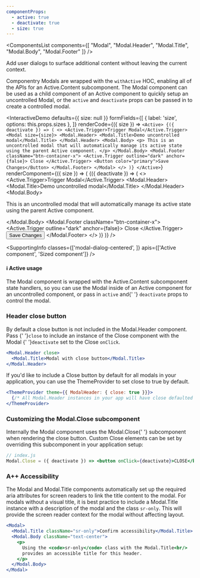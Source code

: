 ```yaml
---
componentProps:
  - active: true
  - deactivate: true
  - size: true
---
```


<ComponentsList
  components={[
    "Modal",
    "Modal.Header",
    "Modal.Title",
    "Modal.Body",
    "Modal.Footer"
  ]}
/>

Add user dialogs to surface additional content without leaving the current
context.

Componentry Modals are wrapped with the `withActive` HOC, enabling all of the
APIs for an Active.Content subcomponent. The Modal component can be used as a
child component of an Active component to quickly setup an uncontrolled Modal,
or the `active` and `deactivate` props can be passed in to create a controlled
modal.

<InteractiveDemo
  defaults={{ size: null }}
  formFields={[
    { label: 'size', options: this.props.sizes },
  ]}
  renderCode={({ size }) => `<Active>
  {({ deactivate }) => (
    <>
      <Active.Trigger>Trigger Modal</Active.Trigger>
      <Modal size={size}>
        <Modal.Header>
          <Modal.Title>Demo uncontrolled modal</Modal.Title>
        </Modal.Header>
        <Modal.Body>
          <p>
            This is an uncontrolled modal that will automatically manage its active
            state using the parent Active component.
          </p>
        </Modal.Body>
        <Modal.Footer className="btn-container-x">
          <Active.Trigger outline="dark" anchor={false}>
            Close
          </Active.Trigger>
          <Button color="primary">Save Changes</Button>
        </Modal.Footer>
      </Modal>
    </>
  )}
</Active>`}
  renderComponent={({ size }) => (
    <Active>
      {({ deactivate }) => (
        <>
          <Active.Trigger>Trigger Modal</Active.Trigger>
          <Modal size={size}>
            <Modal.Header>
              <Modal.Title>Demo uncontrolled modal</Modal.Title>
            </Modal.Header>
            <Modal.Body>
              <p>
                This is an uncontrolled modal that will automatically manage its active
                state using the parent Active component.
              </p>
            </Modal.Body>
            <Modal.Footer className="btn-container-x">
              <Active.Trigger outline="dark" anchor={false}>
                Close
              </Active.Trigger>
              <Button color="primary">Save Changes</Button>
            </Modal.Footer>
          </Modal>
        </>
      )}
    </Active>
  )}
/>

<SupportingInfo
  classes={['modal-dialog-centered', ]}
  apis={['Active component', 'Sized component']}
/>

<Alert color="info">
  <h4 className="alert-heading">ℹ️ Active usage</h4>
  <div>
    The Modal component is wrapped with the Active.Content subcomponent state
    handlers, so you can use the Modal inside of an Active component for an
    uncontrolled component, or pass in <code>active</code> and{' '}
    <code>deactivate</code> props to control the modal.
  </div>
</Alert>

### Header close button

By default a close button is not included in the Modal.Header component. Pass
{' '}`close` to include an instance of the Close component with the Modal
{' '}`deactivate` set to the Close `onClick`.

```jsx
<Modal.Header close>
  <Modal.Title>Modal with close button</Modal.Title>
</Modal.Header>
```

If you'd like to include a Close button by default for all modals in your
application, you can use the ThemeProvider to set close to true by default.

```jsx
<ThemeProvider theme={{ ModalHeader: { close: true }}}>
  {/* All Modal.Header instances in your app will have close defaulted true */}
</ThemeProvider>
```

### Customizing the <Mono>Modal.Close</Mono> subcomponent

Internally the <Mono>Modal</Mono> component uses the <Mono>Modal.Close</Mono>{' '}
subcomponent when rendering the close button. Custom <Mono>Close</Mono> elements
can be set by overriding this subcomponent in your application setup:

```jsx
// index.js
Modal.Close = ({ deactivate }) => <button onClick={deactivate}>CLOSE</button>

```

### <Icon id="stars" /> A++ Accessibility

The Modal and Modal.Title components automatically set up the required aria
attributes for screen readers to link the title content to the modal. For modals
without a visual title, it is best practice to include a Modal.Title instance
with a description of the modal and the class `sr-only`. This will provide the
screen reader context for the modal without affecting layout.

```jsx
<Modal>
  <Modal.Title className="sr-only">Confirm accessibility</Modal.Title>
  <Modal.Body className="text-center">
    <p>
      Using the <code>sr-only</code> class with the Modal.Title<br/>
      provides an accessible title for this header.
    </p>
  </Modal.Body>
</Modal>
```

<PropsTabs componentProps={componentProps} activeComponent />
